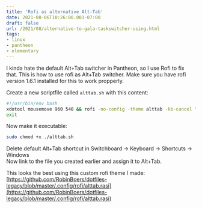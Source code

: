```yaml
---
title: 'Rofi as alternative Alt-Tab'
date: 2021-08-06T10:26:00.003-07:00
draft: false
url: /2021/08/alternative-to-gala-taskswitcher-using.html
tags: 
- linux
- pantheon
- elementary
---
```


I kinda hate the default Alt+Tab switcher in Pantheon, so I use Rofi to fix that. This is how to use rofi as Alt+Tab switcher. Make sure you have rofi version 1.6.1 installed for this to work propperly.

Create a new scriptfile called `alttab.sh` with this content:

```bash
#!/usr/bin/env bash  
xdotool mousemove 960 540 && rofi -no-config -theme alttab -kb-cancel "Alt+Escape,Escape" -kb-accept-entry '!Alt-Tab,!Alt+Down,!Alt+ISO_Left_Tab,!Alt+Up,Return,!Alt+Alt_L' -kb-row-down 'Alt-Tab,Alt+Down,Down,ISO_Left_Tab' -kb-row-up 'Alt+ISO_Left_Tab,Alt+Up,Up' -show window -selected-row 1   
exit  
```

Now make it executable:

```bash
sudo chmod +x ./alttab.sh  
```

Delete default Alt+Tab shortcut in Switchboard -> Keyboard -> Shortcuts -> Windows  
Now link to the file you created earlier and assign it to Alt+Tab.

This looks the best using this custom rofi theme I made: [https://github.com/RobinBoers/dotfiles-legacy/blob/master/.config/rofi/alttab.rasi](https://github.com/RobinBoers/dotfiles-legacy/blob/master/.config/rofi/alttab.rasi)
